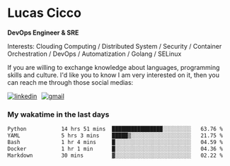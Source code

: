 # Lucas Cicco

**DevOps Engineer & SRE**

Interests: Clouding Computing / Distributed System / Security / Container Orchestration / DevOps / Automatization / Golang / SELinux

If you are willing to exchange knowledge about languages, programming skills and culture. I'd like you to know I am very interested on it, then you can reach me through those social medias:

<div style="display: flex; align-items: center; gap: 10px;">
  <a href="https://www.linkedin.com/in/lucas-vitor-de-cicco" target="_blank">
    <img
      src="https://img.shields.io/badge/-LinkedIn-%230077B5?style=for-the-badge&logo=linkedin&logoColor=white"
      alt="linkedin"
      target="_blank" 
    />
  </a>
  <a href="mailto:lucasvitorx1@gmail.com">
      <img
        src="https://img.shields.io/badge/-Gmail-%23333?style=for-the-badge&logo=gmail&logoColor=white"
        alt="gmail"
        target="_blank"
      />
  </a>
</div>

### My wakatime in the last days

<!--START_SECTION:waka-->

```txt
Python           14 hrs 51 mins  ████████████████░░░░░░░░░   63.76 %
YAML             5 hrs 3 mins    █████▒░░░░░░░░░░░░░░░░░░░   21.75 %
Bash             1 hr 4 mins     █░░░░░░░░░░░░░░░░░░░░░░░░   04.59 %
Docker           1 hr 1 min      █░░░░░░░░░░░░░░░░░░░░░░░░   04.36 %
Markdown         30 mins         ▓░░░░░░░░░░░░░░░░░░░░░░░░   02.22 %
```

<!--END_SECTION:waka-->
